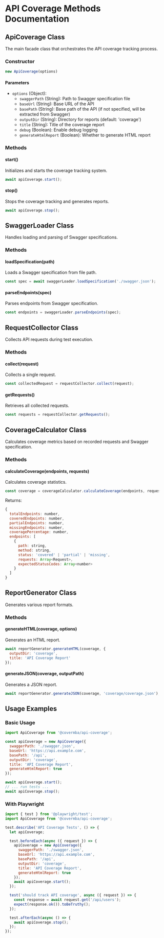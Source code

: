 # API Coverage Methods Documentation

## ApiCoverage Class

The main facade class that orchestrates the API coverage tracking process.

### Constructor

```javascript
new ApiCoverage(options)
```

#### Parameters
- `options` (Object):
  - `swaggerPath` (String): Path to Swagger specification file
  - `baseUrl` (String): Base URL of the API
  - `basePath` (String): Base path of the API (if not specified, will be extracted from Swagger)
  - `outputDir` (String): Directory for reports (default: 'coverage')
  - `title` (String): Title of the coverage report
  - `debug` (Boolean): Enable debug logging
  - `generateHtmlReport` (Boolean): Whether to generate HTML report

### Methods

#### start()
Initializes and starts the coverage tracking system.

```javascript
await apiCoverage.start();
```

#### stop()
Stops the coverage tracking and generates reports.

```javascript
await apiCoverage.stop();
```

## SwaggerLoader Class

Handles loading and parsing of Swagger specifications.

### Methods

#### loadSpecification(path)
Loads a Swagger specification from file path.

```javascript
const spec = await swaggerLoader.loadSpecification('./swagger.json');
```

#### parseEndpoints(spec)
Parses endpoints from Swagger specification.

```javascript
const endpoints = swaggerLoader.parseEndpoints(spec);
```

## RequestCollector Class

Collects API requests during test execution.

### Methods

#### collect(request)
Collects a single request.

```javascript
const collectedRequest = requestCollector.collect(request);
```

#### getRequests()
Retrieves all collected requests.

```javascript
const requests = requestCollector.getRequests();
```

## CoverageCalculator Class

Calculates coverage metrics based on recorded requests and Swagger specification.

### Methods

#### calculateCoverage(endpoints, requests)
Calculates coverage statistics.

```javascript
const coverage = coverageCalculator.calculateCoverage(endpoints, requests);
```

Returns:
```javascript
{
  totalEndpoints: number,
  coveredEndpoints: number,
  partialEndpoints: number,
  missingEndpoints: number,
  coveragePercentage: number,
  endpoints: [
    {
      path: string,
      method: string,
      status: 'covered' | 'partial' | 'missing',
      requests: Array<Request>,
      expectedStatusCodes: Array<number>
    }
  ]
}
```

## ReportGenerator Class

Generates various report formats.

### Methods

#### generateHTML(coverage, options)
Generates an HTML report.

```javascript
await reportGenerator.generateHTML(coverage, {
  outputDir: 'coverage',
  title: 'API Coverage Report'
});
```

#### generateJSON(coverage, outputPath)
Generates a JSON report.

```javascript
await reportGenerator.generateJSON(coverage, 'coverage/coverage.json');
```

## Usage Examples

### Basic Usage

```javascript
import ApiCoverage from '@covermba/api-coverage';

const apiCoverage = new ApiCoverage({
  swaggerPath: './swagger.json',
  baseUrl: 'https://api.example.com',
  basePath: '/api',
  outputDir: 'coverage',
  title: 'API Coverage Report',
  generateHtmlReport: true
});

await apiCoverage.start();
// ... run tests ...
await apiCoverage.stop();
```

### With Playwright

```javascript
import { test } from '@playwright/test';
import ApiCoverage from '@covermba/api-coverage';

test.describe('API Coverage Tests', () => {
  let apiCoverage;

  test.beforeEach(async ({ request }) => {
    apiCoverage = new ApiCoverage({
      swaggerPath: './swagger.json',
      baseUrl: 'https://api.example.com',
      basePath: '/api',
      outputDir: 'coverage',
      title: 'API Coverage Report',
      generateHtmlReport: true
    });
    await apiCoverage.start();
  });

  test('should track API coverage', async ({ request }) => {
    const response = await request.get('/api/users');
    expect(response.ok()).toBeTruthy();
  });

  test.afterEach(async () => {
    await apiCoverage.stop();
  });
});
``` 